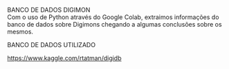
BANCO DE DADOS DIGIMON    
Com o uso de Python através do Google Colab, extraimos informações do banco de dados sobre Digimons chegando a algumas conclusões sobre os mesmos.

BANCO DE DADOS UTILIZADO

https://www.kaggle.com/rtatman/digidb
